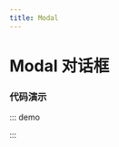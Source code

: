 ```yaml
---
title: Modal
---
```


# Modal 对话框

### 代码演示


::: demo
<template>
    <a-button type="primary" @click="open">Open Modal</a-button>
    <f-modal 
        v-model="visible" 
        title="Modal"
    >
        Content of the modal
    </f-modal>
</template>

<script>
export default {
    data() {
        return {
            visible: false
        }
    },
    methods: {
        open () {
            this.visible = true
        }
    }
}
</script>
:::
